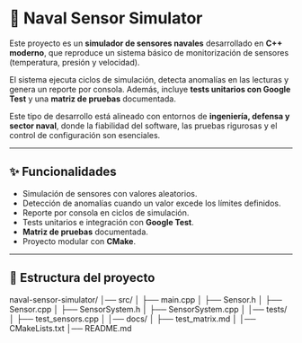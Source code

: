 # 🚢 Naval Sensor Simulator

Este proyecto es un **simulador de sensores navales** desarrollado en **C++ moderno**, que reproduce un sistema básico de monitorización de sensores (temperatura, presión y velocidad).  

El sistema ejecuta ciclos de simulación, detecta anomalías en las lecturas y genera un reporte por consola. Además, incluye **tests unitarios con Google Test** y una **matriz de pruebas** documentada.  

Este tipo de desarrollo está alineado con entornos de **ingeniería, defensa y sector naval**, donde la fiabilidad del software, las pruebas rigurosas y el control de configuración son esenciales.

---

## ✨ Funcionalidades
- Simulación de sensores con valores aleatorios.
- Detección de anomalías cuando un valor excede los límites definidos.
- Reporte por consola en ciclos de simulación.
- Tests unitarios e integración con **Google Test**.
- **Matriz de pruebas** documentada.
- Proyecto modular con **CMake**.

---

## 📂 Estructura del proyecto
naval-sensor-simulator/
│── src/
│ ├── main.cpp
│ ├── Sensor.h
│ ├── Sensor.cpp
│ ├── SensorSystem.h
│ ├── SensorSystem.cpp
│
│── tests/
│ ├── test_sensors.cpp
│
│── docs/
│ ├── test_matrix.md
│
│── CMakeLists.txt
│── README.md